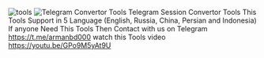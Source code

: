 ![tools](https://github.com/user-attachments/assets/49612b4f-a2fb-499f-83cf-3b152e6b6007)
![Telegram Convertor Tools](https://github.com/user-attachments/assets/3235be89-c844-4146-aa84-d01dd9e7a278)
Telegram Session Convertor Tools
This Tools Support in 5 Language (English, Russia, China, Persian and Indonesia)
If anyone Need This Tools Then Contact with us on Telegram https://t.me/armanbd000
watch this Tools video https://youtu.be/GPo9M5yAt9U
